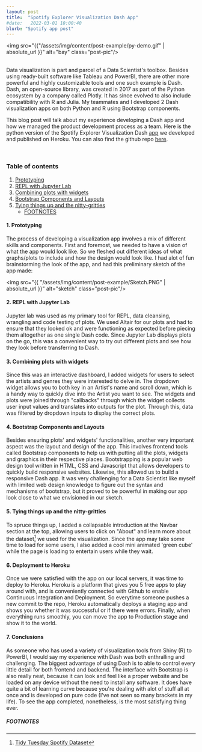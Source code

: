 ```yaml
---
layout: post
title:  "Spotify Explorer Visualization Dash App"
#date:   2022-03-01 10:00:40
blurb: "Spotify app post"
---
```


<img src="{{"/assets/img/content/post-example/py-demo.gif" | absolute_url }}" alt="bay" class="post-pic"/>
<br />
<br />

Data visualization is part and parcel of a Data Scientist's toolbox. Besides using ready-built software like Tableau and PowerBI, there are other more powerful and highly customizable tools and one such example is Dash. Dash, an open-source library, was created in 2017 as part of the Python ecosystem by a company called Plotly. It has since evolved to also include compatibility with R and Julia. My teammates and I developed 2 Dash visualization apps on both Python and R using Bootstrap components.

This blog post will talk about my experience developing a Dash app and how we managed the product development process as a team.
Here is the python version of the Spotify Explorer Visualization Dash [app](https://spotify-explorer-pop.herokuapp.com/) we developed and published on Heroku. You can also find the github repo [here](https://github.com/michelle-wms/spotify-explorer-py). 

<br />


### Table of contents

1. [Prototyping](#1-prototyping)
2. [REPL with Jupyter Lab](#2-repl-with-jupyter-lab)
3. [Combining plots with widgets](#3-combining-plots-with-widgets)
4. [Bootstrap Components and Layouts](#4-bootstrap-components-and-layouts)
5. [Tying things up and the nitty-gritties](#5-tying-things-up-and-the-nitty-gritties)
    - [FOOTNOTES](#footnotes)

#### 1. Prototyping
The process of developing a visualization app involves a mix of different skills and components. First and foremost, we needed to have a vision of what the app would look like. So we fleshed out different ideas of what graphs/plots to include and how the design would look like. I had alot of fun brainstorming the look of the app, and had this preliminary sketch of the app made:

<img src="{{ "/assets/img/content/post-example/Sketch.PNG" | absolute_url }}" alt="sketch" class="post-pic"/>

#### 2. REPL with Jupyter Lab
Jupyter lab was used as my primary tool for REPL, data cleansing, wrangling and code testing of plots. We used Altair for our plots and had to ensure that they looked ok and were functioning as expected before piecing them altogether as one single Dash code. Since Jupyter Lab displays plots on the go, this was a convenient way to try out different plots and see how they look before transferring to Dash.

#### 3. Combining plots with widgets
Since this was an interactive dashboard, I added widgets for users to select the artists and genres they were interested to delve in. The dropdown widget allows you to both key in an Artist's name and scroll down, which is a handy way to quickly dive into the Artist you want to see. The widgets and plots were joined through "callbacks" through which the widget collects user input values and translates into outputs for the plot. Through this, data was filtered by dropdown inputs to display the correct plots.

#### 4. Bootstrap Components and Layouts
Besides ensuring plots' and widgets' functionalities, another very important aspect was the layout and design of the app. This involves frontend tools called Bootstrap components to help us with putting all the plots, widgets and graphics in their respective places. Bootstrapping is a popular web design tool written in HTML, CSS and Javascript that allows developers to quickly build responsive websites. Likewise, this allowed us to build a responsive Dash app. It was very challenging for a Data Scientist like myself with limited web design knowledge to figure out the syntax and mechanisms of bootstrap, but it proved to be powerful in making our app look close to what we envisioned in our sketch.  

#### 5. Tying things up and the nitty-gritties
To spruce things up, I added a collapsable introduction at the Navbar section at the top, allowing users to click on "About" and learn more about the dataset[^1] we used for the visualization. Since the app may take some time to load for some users, I also added a cool mini animated 'green cube' while the page is loading to entertain users while they wait. 

#### 6. Deployment to Heroku
Once we were satisfied with the app on our local servers, it was time to deploy to Heroku. Heroku is a platform that gives you 5 free apps to play around with, and is conveniently connected with Github to enable Continuous Integration and Deployment. So everytime someone pushes a new commit to the repo, Heroku automatically deploys a staging app and shows you whether it was successful or if there were errors. Finally, when everything runs smoothly, you can move the app to Production stage and show it to the world.

#### 7. Conclusions
As someone who has used a variety of visualization tools from Shiny (R) to PowerBI, I would say my experience with Dash was both enthralling and challenging. The biggest advantage of using Dash is to able to control every little detail for both frontend and backend. The interface with Bootstrap is also really neat, because it can look and feel like a proper website and be loaded on any device without the need to install any software. It does have quite a bit of learning curve because you're dealing with alot of stuff all at once and is developed on pure code (I've not seen so many brackets in my life). To see the app completed, nonetheless, is the most satisfying thing ever.

##### FOOTNOTES

[^1]: [Tidy Tuesday Spotify Dataset](https://github.com/rfordatascience/tidytuesday/blob/master/data/2020/2020-01-21/readme.md) 